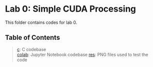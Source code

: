 # Lab 0: Simple CUDA Processing  
This folder contains codes for lab 0.  

## Table of Contents  
> [c](./c): C codebase  
> [colab](./colab): Jupyter Notebook codebase
> [res](./res): PNG files used to test the code  
